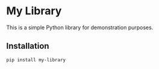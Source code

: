 # My Library

This is a simple Python library for demonstration purposes.

## Installation

```bash
pip install my-library
